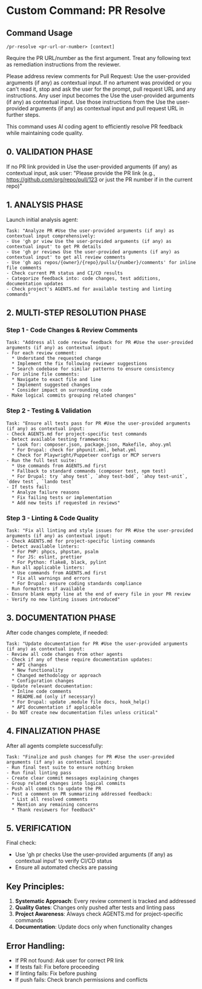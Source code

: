 # Custom Command: PR Resolve

## Command Usage
`/pr-resolve <pr-url-or-number> [context]`

Require the PR URL/number as the first argument. Treat any following text as remediation instructions from the reviewer.

Please address review comments for Pull Request: Use the user-provided arguments (if any) as contextual input.
If no artument was provided or you can't read it, stop and ask the user for the prompt, pull request URL and any instructions. Any user input becomes the Use the user-provided arguments (if any) as contextual input. Use those instructions from the Use the user-provided arguments (if any) as contextual input and pull request URL in further steps.

This command uses AI coding agent to efficiently resolve PR feedback while maintaining code quality.

## 0. VALIDATION PHASE
If no PR link provided in Use the user-provided arguments (if any) as contextual input, ask user:
"Please provide the PR link (e.g., https://github.com/org/repo/pull/123 or just the PR number if in the current repo)"

## 1. ANALYSIS PHASE
Launch initial analysis agent:
```
Task: "Analyze PR #Use the user-provided arguments (if any) as contextual input comprehensively:
- Use 'gh pr view Use the user-provided arguments (if any) as contextual input' to get PR details
- Use 'gh pr reviews Use the user-provided arguments (if any) as contextual input' to get all review comments
- Use 'gh api repos/{owner}/{repo}/pulls/{number}/comments' for inline file comments
- Check current PR status and CI/CD results
- Categorize feedback into: code changes, test additions, documentation updates
- Check project's AGENTS.md for available testing and linting commands"
```

## 2. MULTI-STEP RESOLUTION PHASE

### Step 1 - Code Changes & Review Comments
```
Task: "Address all code review feedback for PR #Use the user-provided arguments (if any) as contextual input:
- For each review comment:
  * Understand the requested change
  * Implement the fix following reviewer suggestions
  * Search codebase for similar patterns to ensure consistency
- For inline file comments:
  * Navigate to exact file and line
  * Implement suggested changes
  * Consider impact on surrounding code
- Make logical commits grouping related changes"
```

### Step 2 - Testing & Validation
```
Task: "Ensure all tests pass for PR #Use the user-provided arguments (if any) as contextual input:
- Check AGENTS.md for project-specific test commands
- Detect available testing frameworks:
  * Look for: composer.json, package.json, Makefile, ahoy.yml
  * For Drupal: check for phpunit.xml, behat.yml
  * Check for Playwright/Puppeteer configs or MCP servers
- Run the full test suite:
  * Use commands from AGENTS.md first
  * Fallback to standard commands (composer test, npm test)
  * For Drupal: try `ahoy test`, `ahoy test-bdd`, `ahoy test-unit`, `ddev test`, `lando test`
- If tests fail:
  * Analyze failure reasons
  * Fix failing tests or implementation
  * Add new tests if requested in reviews"
```

### Step 3 - Linting & Code Quality
```
Task: "Fix all linting and style issues for PR #Use the user-provided arguments (if any) as contextual input:
- Check AGENTS.md for project-specific linting commands
- Detect available linters:
  * For PHP: phpcs, phpstan, psalm
  * For JS: eslint, prettier
  * For Python: flake8, black, pylint
- Run all applicable linters:
  * Use commands from AGENTS.md first
  * Fix all warnings and errors
  * For Drupal: ensure coding standards compliance
- Run formatters if available
- Ensure blank empty line at the end of every file in your PR review
- Verify no new linting issues introduced"
```

## 3. DOCUMENTATION PHASE
After code changes complete, if needed:
```
Task: "Update documentation for PR #Use the user-provided arguments (if any) as contextual input:
- Review all code changes from other agents
- Check if any of these require documentation updates:
  * API changes
  * New functionality
  * Changed methodology or approach
  * Configuration changes
- Update relevant documentation:
  * Inline code comments
  * README.md (only if necessary)
  * For Drupal: update .module file docs, hook_help()
  * API documentation if applicable
- Do NOT create new documentation files unless critical"
```

## 4. FINALIZATION PHASE
After all agents complete successfully:
```
Task: "Finalize and push changes for PR #Use the user-provided arguments (if any) as contextual input:
- Run final test suite to ensure nothing broken
- Run final linting pass
- Create clear commit messages explaining changes
- Group related changes into logical commits
- Push all commits to update the PR
- Post a comment on PR summarizing addressed feedback:
  * List all resolved comments
  * Mention any remaining concerns
  * Thank reviewers for feedback"
```

## 5. VERIFICATION
Final check:
- Use 'gh pr checks Use the user-provided arguments (if any) as contextual input' to verify CI/CD status
- Ensure all automated checks are passing

## Key Principles:
1. **Systematic Approach**: Every review comment is tracked and addressed
2. **Quality Gates**: Changes only pushed after tests and linting pass
3. **Project Awareness**: Always check AGENTS.md for project-specific commands
4. **Documentation**: Update docs only when functionality changes

## Error Handling:
- If PR not found: Ask user for correct PR link
- If tests fail: Fix before proceeding
- If linting fails: Fix before pushing
- If push fails: Check branch permissions and conflicts
